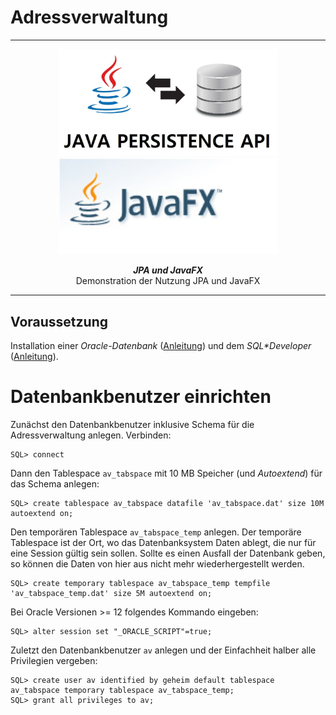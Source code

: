 # Adressverwaltung

***
<div align="center">
	<img src="etc/235-relaciones-con-jpa.jpg" width="350" alt="Java Persistence API">
	<img src="etc/fx_boxback_logo.jpg" width="350" alt="JavaFX">
	<p><b><em>JPA und JavaFX</em></b><br>Demonstration der Nutzung JPA und JavaFX</p>
</div>

***

## Voraussetzung

Installation einer <i>Oracle-Datenbank</i> (<a href="https://github.com/mbeier1406/JavaFX#jdbc-beispiele">Anleitung</a>)
und dem <i>SQL*Developer</i> (<a href="https://github.com/mbeier1406/scanner#persistenz">Anleitung</a>).

# Datenbankbenutzer einrichten

Zunächst den Datenbankbenutzer inklusive Schema für die Adressverwaltung anlegen. Verbinden:

```Shell
SQL> connect
```

Dann den Tablespace <code>av_tabspace</code> mit 10 MB Speicher (und <i>Autoextend</i>) für das Schema anlegen:

```Shell
SQL> create tablespace av_tabspace datafile 'av_tabspace.dat' size 10M autoextend on;
```

Den temporären Tablespace <code>av_tabspace_temp</code> anlegen. Der temporäre Tablespace ist der Ort, wo das
Datenbanksystem Daten ablegt, die nur für eine Session gültig sein sollen. Sollte es
einen Ausfall der Datenbank geben, so können die Daten von hier aus nicht mehr
wiederhergestellt werden.

```Shell
SQL> create temporary tablespace av_tabspace_temp tempfile 'av_tabspace_temp.dat' size 5M autoextend on;
```

Bei Oracle Versionen >= 12 folgendes Kommando eingeben:

```Shell
SQL> alter session set "_ORACLE_SCRIPT"=true;
```

Zuletzt den Datenbankbenutzer <code>av</code> anlegen und der Einfachheit halber alle Privilegien vergeben:

```Shell
SQL> create user av identified by geheim default tablespace av_tabspace temporary tablespace av_tabspace_temp;
SQL> grant all privileges to av;
```
